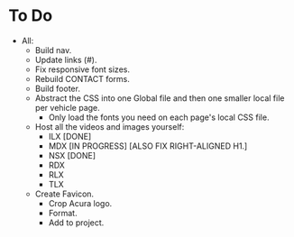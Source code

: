 # To Do

- All:
  - Build nav.
  - Update links (#).
  - Fix responsive font sizes.
  - Rebuild CONTACT forms.
  - Build footer.
  - Abstract the CSS into one Global file and then one smaller local file per vehicle page.
    - Only load the fonts you need on each page's local CSS file.
  - Host all the videos and images yourself:
    - ILX [DONE]
    - MDX [IN PROGRESS] [ALSO FIX RIGHT-ALIGNED H1.]
    - NSX [DONE]
    - RDX
    - RLX
    - TLX
  - Create Favicon.
    - Crop Acura logo.
    - Format.
    - Add to project.
  
